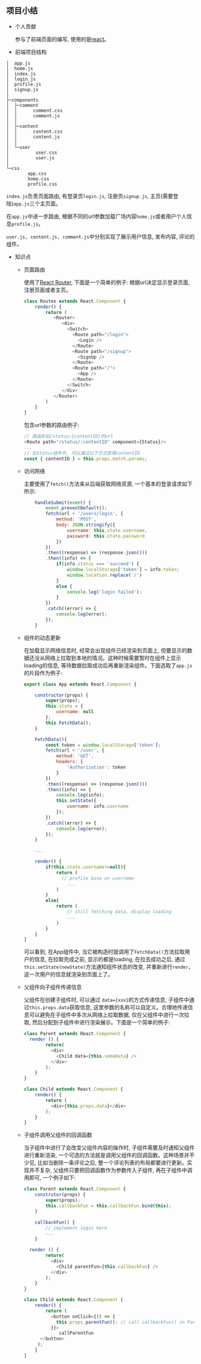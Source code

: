 ## 项目小结

* 个人贡献

  参与了前端页面的编写, 使用的是[react](https://reactjs.org/)。

*  前端项目结构

  ```shell
  │  app.js
  │  home.js
  │  index.js
  │  login.js
  │  profile.js
  │  signup.js
  │
  ├─components
  │  ├─comment
  │  │      comment.css
  │  │      comment.js
  │  │
  │  ├─content
  │  │      content.css
  │  │      content.js
  │  │
  │  └─user
  │          user.css
  │          user.js
  │
  └─css
          app.css
          home.css
          profile.css
  ```

  ```index.js```负责页面路由, 有登录页```login.js```, 注册页```signup.js```, 主页(需要登陆)```app.js```三个主页面。

  在```app.js```中进一步路由, 根据不同的url参数加载广场内容```home.js```或者用户个人信息```profile.js```。

  ```user.js, content.js, comment.js```中分别实现了展示用户信息, 发布内容, 评论的组件。

* 知识点

  *  页面路由

      使用了[React Router](https://reactrouter.com/web/guides/quick-start), 下面是一个简单的例子: 根据url决定显示登录页面, 注册页面或者主页。

      ```javascript
      class Routes extends React.Component {
          render() {
              return (
                 <Router>
                    <div>
                      <Switch>
                        <Route path="/login">
                          <Login />
                        </Route>
                        <Route path="/signup">
                          <SignUp />
                        </Route>
                        <Route path="/">
                          <App />
                        </Route>
                      </Switch>
                    </div>
                 </Router>
              )
          }
      }
      ```

      包含url参数的路由例子:

      ```javascript
      // 路由形如/status/{contentID}的url
      <Route path="/status/:contentID" component={Status}/>
      ...
      // 在Status组件中, 可以通过以下方式获得contentID
      const { contentID } = this.props.match.params;
      ```

  *  访问网络

      主要使用了```fetch()```方法来从后端获取网络资源, 一个基本的登录请求如下所示: 

      ```javascript
          handleSubmit(event) {
              event.preventDefault();
              fetch(url + '/users/login', {
                  method: 'POST',
                  body: JSON.stringify({
                      username: this.state.username,
                      password: this.state.password
                  })
              })
              .then((response) => (response.json()))
              .then((info) => {
                  if(info.status === 'succeed') {
                      window.localStorage['token'] = info.token;
                      window.location.replace('/')
                  }
                  else {
                      console.log('login failed');
                  }
              })
              .catch((error) => {
                  console.log(error);
              });
          }
      ```

  *  组件的动态更新

      在加载显示网络信息时, 经常会出现组件已经渲染到页面上, 但要显示的数据还没从网络上拉取到本地的情况。这种时候需要暂时在组件上显示loading的信息, 等待数据拉取成功后再重新渲染组件。下面选取了```app.js```的片段作为例子:

      ```javascript
      export class App extends React.Component {

          constructor(props) {
              super(props);
              this.state = {
                  username: null
              };
              this.FetchData();
          }

          FetchData(){
              const token = window.localStorage['token'];
              fetch(url + '/user', {
                  method: 'GET',
                  headers: {
                      'Authorization': token
                  }
              })
              .then((response) => (response.json()))
              .then((info) => {
                  console.log(info);
                  this.setState({
                      username: info.username
                  });
              })
              .catch((error) => {
                  console.log(error);
              });
          }

          ...

          render() {
              if(this.state.username!=null){
                  return (
                    // profile base on username
                      ... 
                  )
              }
              else{
                  return (
                      // still fetching data, display loading
                      ... 
                  )
              }
          }
      }

      ```

      可以看到, 在App组件中, 当它被构造时就调用了```FetchData()```方法拉取用户的信息, 在拉取完成之前, 显示的都是loading; 在拉去成功之后, 通过```this.setState(newState)```方法通知组件状态的改变, 并重新进行```render```，这一次用户的信息就渲染到页面上了。

  *  父组件向子组件传递信息

      父组件在创建子组件时, 可以通过 ```data={xxx}```的方式传递信息, 子组件中通过```this.props.data```获取信息, 这里参数的名称可以自定义。合理地传递信息可以避免在子组件中多次从网络上拉取数据, 仅在父组件中进行一次拉取, 然后分配到子组件中进行渲染展示。下面是一个简单的例子:

      ```javascript
      class Parent extends React.Component {
        render () {
              return(
                <div>
                  <Child data={this.someData} />
                </div>
              );
          }
      }

      class Child extends React.Component {
          render() {
              return (
                <div>{this.props.data}</div>
              );
          }
      }
      ```

  *  子组件调用父组件的回调函数

      当子组件中进行了会改变父组件内容的操作时, 子组件需要及时通知父组件进行重新渲染, 一个可选的方法就是调用父组件的回调函数。这种场景并不少见, 比如当删除一条评论之后, 整一个评论列表的布局都要进行更新。实现并不复杂, 父组件只要把回调函数作为参数传入子组件, 再在子组件中调用即可, 一个例子如下:

      ```javascript
      class Parent extends React.Component {
          construtor(props) {
              super(props);
              this.callbackFun = this.callbackFun.bind(this);
          }

          callbackFun() {
              // implement logic here
              ...
          }

        render () {
              return(
                <div>
                  <Child parentFun={this.callbackFun} />
                </div>
              );
          }
      }

      class Child extends React.Component {
          render() {
              return (
                <button onClick={() => {
                  this.props.parentFun(); // call callbackFun() in Parent
                }}>
                   callParentFun
            </button>   
           );
          }
      }

      ```

    
